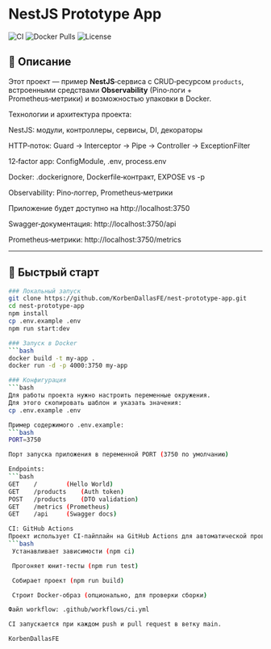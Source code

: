 # NestJS Prototype App

![CI](https://github.com/KorbenDallasFE/nest-prototype-app/actions/workflows/ci.yml/badge.svg)
![Docker Pulls](https://img.shields.io/docker/pulls/tbgp/my-app)
![License](https://img.shields.io/github/license/KorbenDallasFE/nest-prototype-app)

## 📖 Описание

Этот проект — пример **NestJS**‑сервиса с CRUD‑ресурсом `products`, встроенными средствами **Observability** (Pino‑логи + Prometheus‑метрики) и возможностью упаковки в Docker.

Технологии и архитектура проекта:

NestJS: модули, контроллеры, сервисы, DI, декораторы

HTTP‑поток: Guard → Interceptor → Pipe → Controller → ExceptionFilter

12‑factor app: ConfigModule, .env, process.env

Docker: .dockerignore, Dockerfile‑контракт, EXPOSE vs -p

Observability: Pino‑логгер, Prometheus‑метрики

Приложение будет доступно на http://localhost:3750

Swagger‑документация: http://localhost:3750/api

Prometheus‑метрики: http://localhost:3750/metrics

---

## 🚀 Быстрый старт

```bash
### Локальный запуск
git clone https://github.com/KorbenDallasFE/nest-prototype-app.git
cd nest‑prototype‑app
npm install
cp .env.example .env
npm run start:dev

### Запуск в Docker
```bash
docker build -t my‑app .
docker run -d -p 4000:3750 my‑app

### Конфигурация
```bash
Для работы проекта нужно настроить переменные окружения. 
Для этого скопировать шаблон и указать значения:
cp .env.example .env

Пример содержимого .env.example:
```bash
PORT=3750 

Порт запуска приложения в переменной PORT (3750 по умолчанию)

Endpoints:
```bash
GET    /		(Hello World)
GET    /products	(Auth token)
POST   /products	(DTO validation)
GET    /metrics	(Prometheus)
GET    /api		(Swagger docs)

CI: GitHub Actions
Проект использует CI‑пайплайн на GitHub Actions для автоматической проверки кода:
```bash
 Устанавливает зависимости (npm ci)

 Прогоняет юнит‑тесты (npm run test)

 Собирает проект (npm run build)

 Строит Docker‑образ (опционально, для проверки сборки)

Файл workflow: .github/workflows/ci.yml

CI запускается при каждом push и pull request в ветку main.

KorbenDallasFE

